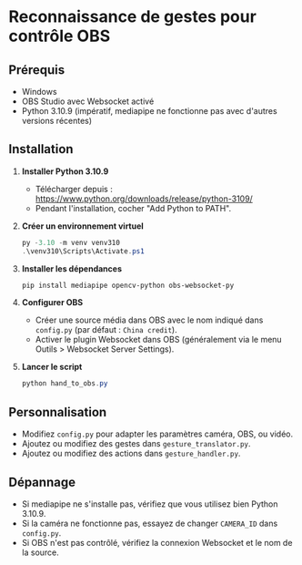 # Reconnaissance de gestes pour contrôle OBS

## Prérequis
- Windows
- OBS Studio avec Websocket activé
- Python 3.10.9 (impératif, mediapipe ne fonctionne pas avec d'autres versions récentes)

## Installation

1. **Installer Python 3.10.9**
   - Télécharger depuis : https://www.python.org/downloads/release/python-3109/
   - Pendant l'installation, cocher "Add Python to PATH".

2. **Créer un environnement virtuel**
   ```powershell
   py -3.10 -m venv venv310
   .\venv310\Scripts\Activate.ps1
   ```

3. **Installer les dépendances**
   ```powershell
   pip install mediapipe opencv-python obs-websocket-py
   ```

4. **Configurer OBS**
   - Créer une source média dans OBS avec le nom indiqué dans `config.py` (par défaut : `China credit`).
   - Activer le plugin Websocket dans OBS (généralement via le menu Outils > Websocket Server Settings).

5. **Lancer le script**
   ```powershell
   python hand_to_obs.py
   ```

## Personnalisation
- Modifiez `config.py` pour adapter les paramètres caméra, OBS, ou vidéo.
- Ajoutez ou modifiez des gestes dans `gesture_translator.py`.
- Ajoutez ou modifiez des actions dans `gesture_handler.py`.

## Dépannage
- Si mediapipe ne s'installe pas, vérifiez que vous utilisez bien Python 3.10.9.
- Si la caméra ne fonctionne pas, essayez de changer `CAMERA_ID` dans `config.py`.
- Si OBS n'est pas contrôlé, vérifiez la connexion Websocket et le nom de la source.
